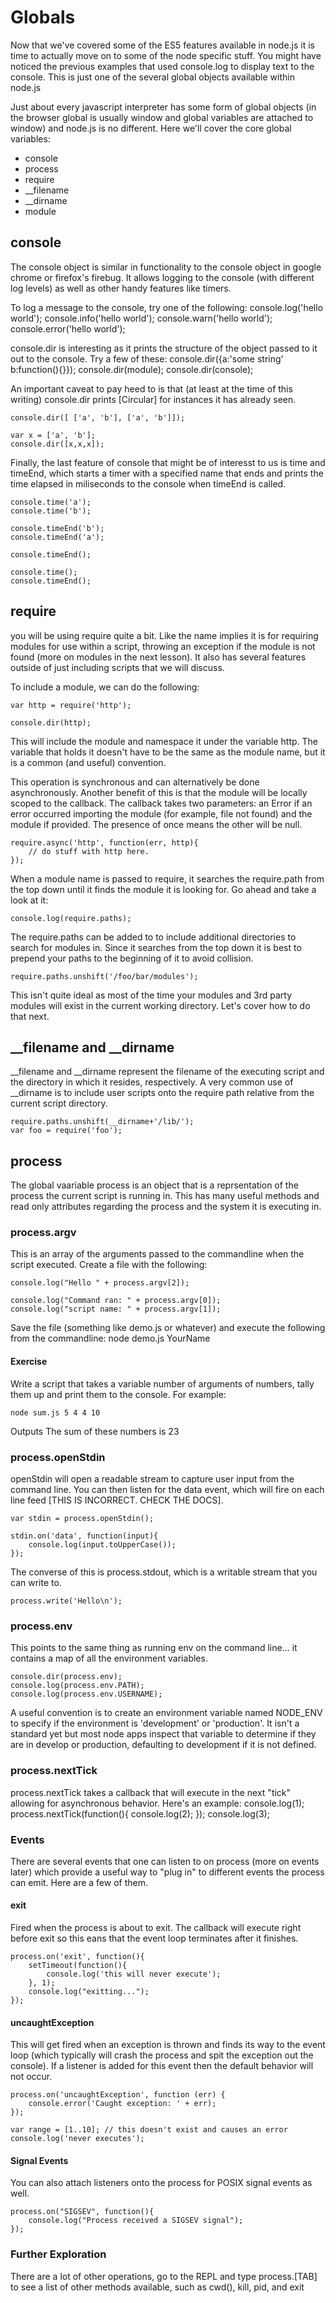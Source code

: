 # Globals
Now that we've covered some of the ES5 features available in node.js it is time to actually move on to some of the node specific stuff. You might have noticed the previous examples that used console.log to display text to the console. This is just one of the several global objects available within node.js

Just about every javascript interpreter has some form of global objects (in the browser global is usually window and global variables are attached to window) and node.js is no different. Here we'll cover the core global variables:

 * console
 * process
 * require
 * __filename
 * __dirname
 * module

## console
The console object is similar in functionality to the console object in google chrome or firefox's firebug. It allows logging to the console (with different log levels) as well as other handy features like timers.

To log a message to the console, try one of the following:
	console.log('hello world');
	console.info('hello world');
	console.warn('hello world');
	console.error('hello world');

console.dir is interesting as it prints the structure of the object passed to it out to the console. Try a few of these:
	console.dir({a:'some string' b:function(){}});
	console.dir(module);
	console.dir(console);

An important caveat to pay heed to is that (at least at the time of this writing) console.dir prints [Circular] for instances it has already seen.
	
	console.dir([ ['a', 'b'], ['a', 'b']]);
	
	var x = ['a', 'b'];
	console.dir([x,x,x]);

Finally, the last feature of console that might be of interesst to us is time and timeEnd, which starts a timer with a specified name that ends and prints the time elapsed in miliseconds to the console when timeEnd is called.

	console.time('a');
	console.time('b');

	console.timeEnd('b');
	console.timeEnd('a');
	
	console.timeEnd();

	console.time();
	console.timeEnd();


## require
you will be using require quite a bit. Like the name implies it is for requiring modules for use within a script, throwing an exception if the module is not found (more on modules in the next lesson). It also has several features outside of just including scripts that we will discuss. 

To include a module, we can do the following:
	
	var http = require('http');
	
	console.dir(http);

This will include the module and namespace it under the variable http. The variable that holds it doesn't have to be the same as the module name, but it is a common (and useful) convention. 

This operation is synchronous and can alternatively be done asynchronously. Another benefit of this is that the module will be locally scoped to the callback. The callback takes two parameters: an Error if an error occurred importing the module (for example, file not found) and the module if provided. The presence of once means the other will be null.

	require.async('http', function(err, http){
		// do stuff with http here.
	});

When a module name is passed to require, it searches the require.path from the top down until it finds the module it is looking for. Go ahead and take a look at it:
	
	console.log(require.paths);

The require.paths can be added to to include additional directories to search for modules in. Since it searches from the top down it is best to prepend your paths to the beginning of it to avoid collision.

	require.paths.unshift('/foo/bar/modules');
	
This isn't quite ideal as most of the time your modules and 3rd party modules will exist in the current working directory. Let's cover how to do that next.


## __filename and __dirname
__filename and __dirname represent the filename of the executing script and the directory in which it resides, respectively. A very common use of __dirname is to include user scripts onto the require path relative from the current script directory. 

	require.paths.unshift(__dirname+'/lib/');
	var foo = require('foo');


## process
The global vaariable process is an object that is a reprsentation of the process the current script is running in. This has many useful methods and read only attributes regarding the process and the system it is executing in.

### process.argv
This is an array of the arguments passed to the commandline when the script executed. Create a file with the following:
	
	console.log("Hello " + process.argv[2]);
	
	console.log("Command ran: " + process.argv[0]);
	console.log("script name: " + process.argv[1]);

Save the file (something like demo.js or whatever) and execute the following from the commandline:
	node demo.js YourName

#### Exercise
Write a script that takes a variable number of arguments of numbers, tally them up and print them to the console. For example:
	
	node sum.js 5 4 4 10
	
Outputs
	The sum of these numbers is 23

### process.openStdin
openStdin will open a readable stream to capture user input from the command line. You can then listen for the data event, which will fire on each line feed [THIS IS INCORRECT. CHECK THE DOCS].

	var stdin = process.openStdin();
	
	stdin.on('data', function(input){
		console.log(input.toUpperCase());
	});
The converse of this is process.stdout, which is a writable stream that you can write to.

	process.write('Hello\n');
	
### process.env
This points to the same thing as running env on the command line... it contains a map of all the environment variables.

	console.dir(process.env);
	console.log(process.env.PATH);
	console.log(process.env.USERNAME);
	
A useful convention is to create an environment variable named NODE_ENV to specify if the environment is 'development' or 'production'. It isn't a standard yet but most node apps inspect that variable to determine if they are in develop or production, defaulting to development if it is not defined.

### process.nextTick
process.nextTick takes a callback that will execute in the next "tick" allowing for asynchronous behavior. Here's an example:
	console.log(1);
	process.nextTick(function(){
		console.log(2);
	});
	console.log(3);


### Events
There are several events that one can listen to on process (more on events later) which provide a useful way to "plug in" to different events the process can emit. Here are a few of them.

#### exit
Fired when the process is about to exit. The callback will execute right before exit so this eans that the event loop terminates after it finishes.

	process.on('exit', function(){
		setTimeout(function(){
			console.log('this will never execute');
		}, 1);
		console.log("exitting...");
	});

#### uncaughtException
This will get fired when an exception is thrown and finds its way to the event loop (which typically will crash the process and spit the exception out the console). If a listener is added for this event then the default behavior will not occur.

	process.on('uncaughtException', function (err) {
  		console.error('Caught exception: ' + err);
	});
	
	var range = [1..10]; // this doesn't exist and causes an error
	console.log('never executes');

#### Signal Events
You can also attach listeners onto the process for POSIX signal events as well.

	process.on("SIGSEV", function(){
		console.log("Process received a SIGSEV signal");
	});
### Further Exploration
There are a lot of other operations, go to the REPL and type process.[TAB] to see a list of other methods available, such as cwd(), kill, pid, and exit





